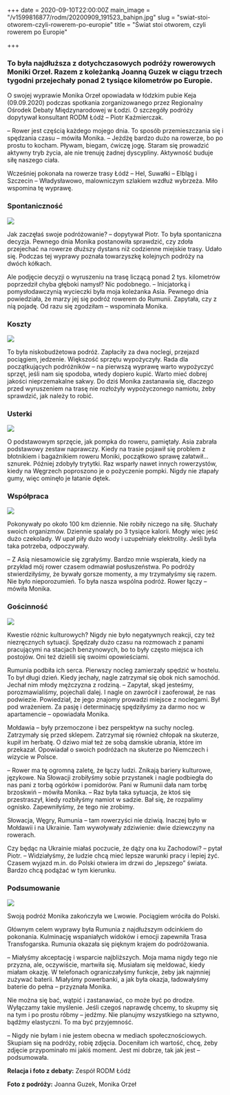 +++
date = 2020-09-10T22:00:00Z
main_image = "/v1599816877/rodm/20200909_191523_bahipn.jpg"
slug = "swiat-stoi-otworem-czyli-rowerem-po-europie"
title = "Świat stoi otworem, czyli rowerem po Europie"

+++
### **To była najdłuższa z dotychczasowych podróży rowerowych Moniki Orzeł. Razem z koleżanką Joanną Guzek w ciągu trzech tygodni przejechały ponad 2 tysiące kilometrów po Europie.**

O swojej wyprawie Monika Orzeł opowiadała w łódzkim pubie Keja (09.09.2020) podczas spotkania zorganizowanego przez Regionalny Ośrodek Debaty Międzynarodowej w Łodzi. O szczegóły podróży dopytywał konsultant RODM Łódź – Piotr Kaźmierczak.

– Rower jest częścią każdego mojego dnia. To sposób przemieszczania się i spędzania czasu – mówiła Monika. – Jeżdżę bardzo dużo na rowerze, bo po prostu to kocham. Pływam, biegam, ćwiczę jogę. Staram się prowadzić aktywny tryb życia, ale nie trenuję żadnej dyscypliny. Aktywność buduje siłę naszego ciała.

Wcześniej pokonała na rowerze trasy Łódź – Hel, Suwałki – Elbląg i Szczecin – Władysławowo, malowniczym szlakiem wzdłuż wybrzeża. Miło wspomina tę wyprawę.

### **Spontaniczność**

![](https://res.cloudinary.com/inspro/image/upload/v1599816905/rodm/20200909_191621_foj9pr.jpg)

Jak zaczęłaś swoje podróżowanie? – dopytywał Piotr. To była spontaniczna decyzja. Pewnego dnia Monika postanowiła sprawdzić, czy zdoła przejechać na rowerze dłuższy dystans niż codzienne miejskie trasy. Udało się. Podczas tej wyprawy poznała towarzyszkę kolejnych podróży na dwóch kółkach.

Ale podjęcie decyzji o wyruszeniu na trasę liczącą ponad 2 tys. kilometrów poprzedził chyba głęboki namysł? Nic podobnego. – Inicjatorką i pomysłodawczynią wycieczki była moja koleżanka Asia. Pewnego dnia powiedziała, że marzy jej się podróż rowerem do Rumunii. Zapytała, czy z nią pojadę. Od razu się zgodziłam – wspominała Monika.

### **Koszty**

![](https://res.cloudinary.com/inspro/image/upload/v1599817430/rodm/IMG_20180904_162020_b0josx.jpg)

To była niskobudżetowa podróż. Zapłaciły za dwa noclegi, przejazd pociągiem, jedzenie. Większość sprzętu wypożyczyły. Rada dla początkujących podróżników – na pierwszą wyprawę warto wypożyczyć sprzęt, jeśli nam się spodoba, wtedy dopiero kupić. Warto mieć dobrej jakości nieprzemakalne sakwy. Do dziś Monika zastanawia się, dlaczego przed wyruszeniem na trasę nie rozłożyły wypożyczonego namiotu, żeby sprawdzić, jak należy to robić.

### **Usterki**

![](https://res.cloudinary.com/inspro/image/upload/v1599816956/rodm/20200909_191600_d9xnm3.jpg)

O podstawowym sprzęcie, jak pompka do roweru, pamiętały. Asia zabrała podstawowy zestaw naprawczy. Kiedy na trasie pojawił się problem z błotnikiem i bagażnikiem roweru Moniki, początkowo sprawę załatwił… sznurek. Później zdobyły trytytki. Raz wsparły nawet innych rowerzystów, kiedy na Węgrzech poproszono je o pożyczenie pompki. Nigdy nie złapały gumy, więc ominęło je łatanie dętek.

### **Współpraca**

![](https://res.cloudinary.com/inspro/image/upload/v1599817324/rodm/P_20180904_143234_HDR_az5m3q.jpg)

Pokonywały po około 100 km dziennie. Nie robiły niczego na siłę. Słuchały swoich organizmów. Dziennie spalały po 3 tysiące kalorii. Mogły więc jeść dużo czekolady. W upał piły dużo wody i uzupełniały elektrolity. Jeśli była taka potrzeba, odpoczywały.

– Z Asią niesamowicie się zgrałyśmy. Bardzo mnie wspierała, kiedy na przykład mój rower czasem odmawiał posłuszeństwa. Po podróży stwierdziłyśmy, że bywały gorsze momenty, a my trzymałyśmy się razem. Nie było nieporozumień. To była nasza wspólna podróż. Rower łączy – mówiła Monika.

### **Gościnność**

![](https://res.cloudinary.com/inspro/image/upload/v1599826113/rodm/P_20180831_164305_BF_mjila2.jpg)

Kwestie różnic kulturowych? Nigdy nie było negatywnych reakcji, czy też niezręcznych sytuacji. Spędzały dużo czasu na rozmowach z panami pracującymi na stacjach benzynowych, bo to były często miejsca ich postojów. Oni też dzielili się swoimi opowieściami.

Rumunia podbiła ich serca. Pierwszy nocleg zamierzały spędzić w hostelu. To był długi dzień. Kiedy jechały, nagle zatrzymał się obok nich samochód. Jechał nim młody mężczyzna z rodziną. – Zapytał, skąd jesteśmy, porozmawialiśmy, pojechali dalej. I nagle on zawrócił i zaoferował, że nas podwiezie. Powiedział, że jego znajomy prowadzi miejsce z noclegami. Był pod wrażeniem. Za pasję i determinację spędziłyśmy za darmo noc w apartamencie – opowiadała Monika.

Mołdawia – były przemoczone i bez perspektyw na suchy nocleg. Zatrzymały się przed sklepem. Zatrzymał się również chłopak na skuterze, kupił im herbatę. O dziwo miał też ze sobą damskie ubrania, które im przekazał. Opowiadał o swoich podróżach na skuterze po Niemczech i wizycie w Polsce.

– Rower ma tę ogromną zaletę, że łączy ludzi. Znikają bariery kulturowe, językowe. Na Słowacji zrobiłyśmy sobie przystanek i nagle podbiegła do nas pani z torbą ogórków i pomidorów. Pani w Rumunii dała nam torbę brzoskwiń – mówiła Monika. – Raz była taka sytuacja, że ktoś się przestraszył, kiedy rozbiłyśmy namiot w sadzie. Bał się, że rozpalimy ognisko. Zapewniłyśmy, że tego nie zrobimy.

Słowacja, Węgry, Rumunia – tam rowerzyści nie dziwią. Inaczej było w Mołdawii i na Ukrainie. Tam wywoływały zdziwienie: dwie dziewczyny na rowerach.

Czy będąc na Ukrainie miałaś poczucie, że dąży ona ku Zachodowi? – pytał Piotr. – Widziałyśmy, że ludzie chcą mieć lepsze warunki pracy i lepiej żyć. Czasem wyjazd m.in. do Polski otwiera im drzwi do „lepszego” świata. Bardzo chcą podążać w tym kierunku.

### **Podsumowanie**

![](https://res.cloudinary.com/inspro/image/upload/v1599817009/rodm/20200909_191646_getnvk.jpg)

Swoją podróż Monika zakończyła we Lwowie. Pociągiem wróciła do Polski.

Głównym celem wyprawy była Rumunia z najdłuższym odcinkiem do pokonania. Kulminację wspaniałych widoków i emocji zapewniła Trasa Transfogarska. Rumunia okazała się pięknym krajem do podróżowania.

– Miałyśmy akceptację i wsparcie najbliższych. Moja mama nigdy tego nie przyzna, ale, oczywiście, martwiła się. Musiałam się meldować, kiedy miałam okazję. W telefonach ograniczałyśmy funkcje, żeby jak najmniej zużywać baterii. Miałyśmy powerbanki, a jak była okazja, ładowałyśmy baterie do pełna – przyznała Monika.

Nie można się bać, wątpić i zastanawiać, co może być po drodze. Wyłączamy takie myślenie. Jeśli czegoś naprawdę chcemy, to skupmy się na tym i po prostu róbmy – jedźmy. Nie planujmy wszystkiego na sztywno, bądźmy elastyczni. To ma być przyjemność.

– Nigdy nie byłam i nie jestem obecna w mediach społecznościowych. Skupiam się na podróży, robię zdjęcia. Doceniłam ich wartość, chcę, żeby zdjęcie przypominało mi jakiś moment. Jest mi dobrze, tak jak jest – podsumowała.

**Relacja i foto z debaty:** Zespół RODM Łódź

**Foto z podróży:** Joanna Guzek, Monika Orzeł